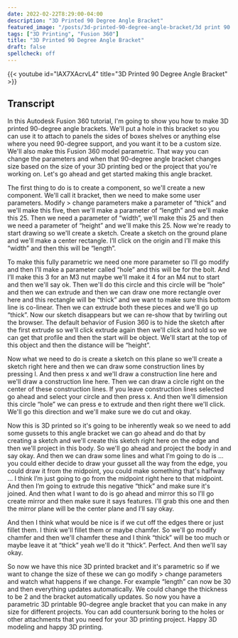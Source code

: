 ```yaml
---
date: 2022-02-22T8:29:00-04:00
description: "3D Printed 90 Degree Angle Bracket"
featured_image: "/posts/3d-printed-90-degree-angle-bracket/3d print 90 degree bracket title.jpg"
tags: ["3D Printing", "Fusion 360"]
title: "3D Printed 90 Degree Angle Bracket"
draft: false
spellcheck: off
---
```


{{< youtube id="lAX7XAcrvL4" title="3D Printed 90 Degree Angle Bracket" >}}

## Transcript

In this Autodesk Fusion 360 tutorial, I'm going to show you how to make 3D printed 90-degree angle brackets. We'll put a hole in this bracket so you can use it to attach to panels the sides of boxes shelves or anything else where you need 90-degree support, and you want it to be a custom size. We'll also make this Fusion 360 model parametric. That way you can change the parameters and when that 90-degree angle bracket changes size based on the size of your 3D printing bed or the project that you're working on. Let's go ahead and get started making this angle bracket.

The first thing to do is to create a component, so we'll create a new component. We'll call it bracket, then we need to make some user parameters. Modify > change parameters make a parameter of “thick” and we'll make this five, then we'll make a parameter of “length” and we'll make this 25. Then we need a parameter of “width”, we'll make this 25 and then we need a parameter of “height” and we'll make this 25. Now we're ready to start drawing so we'll create a sketch. Create a sketch on the ground plane and we'll make a center rectangle. I’ll click on the origin and I’ll make this “width” and then this will be “length”.

To make this fully parametric we need one more parameter so I’ll go modify and then I’ll make a parameter called “hole” and this will be for the bolt. And I’ll make this 3 for an M3 nut maybe we'll make it 4 for an M4 nut to start and then we'll say ok. Then we'll do this circle and this circle will be “hole” and then we can extrude and then we can draw one more rectangle over here and this rectangle will be “thick” and we want to make sure this bottom line is co-linear. Then we can extrude both these pieces and we'll go up “thick”. Now our sketch disappears but we can re-show that by twirling out the browser. The default behavior of Fusion 360 is to hide the sketch after the first extrude so we'll click extrude again then we'll click and hold so we can get that profile and then the start will be object. We'll start at the top of this object and then the distance will be “height”.

Now what we need to do is create a sketch on this plane so we'll create a sketch right here and then we can draw some construction lines by pressing l. And then press x and we'll draw a construction line here and we'll draw a construction line here. Then we can draw a circle right on the center of these construction lines. If you leave construction lines selected go ahead and select your circle and then press x. And then we'll dimension this circle “hole” we can press e to extrude and then right there we'll click. We'll go this direction and we'll make sure we do cut and okay.

Now this is 3D printed so it's going to be inherently weak so we need to add some gussets to this angle bracket we can go ahead and do that by creating a sketch and we'll create this sketch right here on the edge and then we'll project in this body. So we'll go ahead and project the body in and say okay. And then we can draw some lines and what I’m going to do is … you could either decide to draw your gusset all the way from the edge, you could draw it from the midpoint, you could make something that's halfway … I think I’m just going to go from the midpoint right here to that midpoint. And then I’m going to extrude this negative “thick” and make sure it's joined. And then what I want to do is go ahead and mirror this so I’ll go create mirror and then make sure it says features. I’ll grab this one and then the mirror plane will be the center plane and I’ll say okay.

And then I think what would be nice is if we cut off the edges there or just fillet them. I think we'll fillet them or maybe chamfer. So we'll go modify chamfer and then we'll chamfer these and I think “thick” will be too much or maybe leave it at “thick” yeah we'll do it “thick”. Perfect. And then we'll say okay.

So now we have this nice 3D printed bracket and it's parametric so if we want to change the size of these we can go modify > change parameters and watch what happens if we change. For example “length” can now be 30 and then everything updates automatically. We could change the thickness to be 2 and the bracket automatically updates. So now you have a parametric 3D printable 90-degree angle bracket that you can make in any size for different projects. You can add countersunk boring to the holes or other attachments that you need for your 3D printing project. Happy 3D modeling and happy 3D printing.
